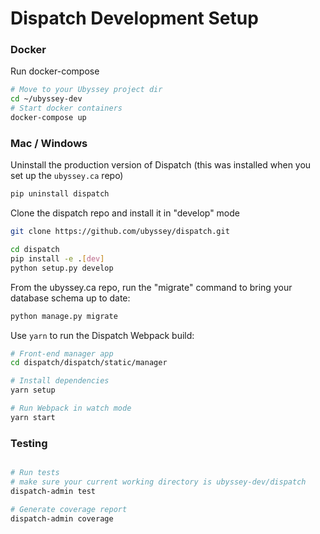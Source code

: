 # Dispatch Development Setup

### Docker

Run docker-compose

```bash
# Move to your Ubyssey project dir
cd ~/ubyssey-dev
# Start docker containers
docker-compose up
```

### Mac / Windows

Uninstall the production version of Dispatch \(this was installed when you set up the `ubyssey.ca` repo\)

```bash
pip uninstall dispatch
```

Clone the dispatch repo and install it in "develop" mode

```bash
git clone https://github.com/ubyssey/dispatch.git

cd dispatch
pip install -e .[dev]
python setup.py develop
```

From the ubyssey.ca repo, run the "migrate" command to bring your database schema up to date:

```bash
python manage.py migrate
```

Use `yarn` to run the Dispatch Webpack build:

```bash
# Front-end manager app
cd dispatch/dispatch/static/manager

# Install dependencies
yarn setup

# Run Webpack in watch mode
yarn start
```


### Testing

```bash

# Run tests
# make sure your current working directory is ubyssey-dev/dispatch
dispatch-admin test

# Generate coverage report
dispatch-admin coverage
```


